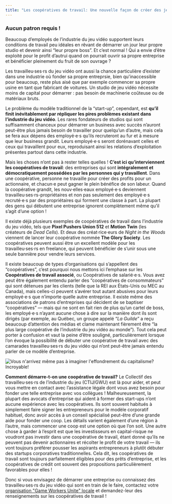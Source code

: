 ```yaml
---
title: "Les coopératives de travail: Une nouvelle façon de créer des jeux commerciaux"
---
```


### Aucun patron requis !

Beaucoup d’employés de l’industrie du jeu vidéo supportent leurs conditions de travail peu idéales en rêvant de démarrer un jour leur propre studio et devenir ainsi “leur propre boss”. Et c’est normal ! Qui a envie d’être exploité pour le profit d’autrui quand on pourrait ouvrir sa propre entreprise et bénéficier pleinement du fruit de son ouvrage ?

Les travailleu·ses·rs du jeu vidéo ont aussi la chance particulière d’exister dans une industrie où fonder sa propre entreprsie, bien qu'inaccessible pour beaucoup, reste plus aisé que par exemple commencer sa propre usine en tant que fabricant de voitures. Un studio de jeu vidéo nécessite moins de capital pour démarrer : pas besoin de machinerie coûteuse ou de matériaux bruts.

Le problème du modèle traditionnel de la “start-up”, cependant, est **qu’il finit inévitablement par répliquer les pires problèmes existant dans l’industrie du jeu vidéo**. Les rares fondateurs de studios qui sont suffisamment chanceux pour démarrer un business avec succès n’auront peut-être plus jamais besoin de travailler pour quelqu’un d’autre, mais cela se fera aux dépens des employé·e·s qu’ils recruteront au fur et à mesure que leur business grandit. Leurs employé·e·s seront dorénavant celles et ceux qui travaillent pour eux, reproduisant ainsi les relations d’exploitation présentes partout dans cette industrie.

Mais les choses n’ont pas à rester telles quelles ! **C’est ici qu’interviennent les coopératives de travail**: des entreprises qui sont **intégralement et démocratiquement possédées par les personnes qui y travaillent**. Dans une coopérative, personne ne travaille pour créer des profits pour un actionnaire, et chacun·e peut gagner le plein bénéfice de son labeur. Quand la coopérative grandit, les nouv·elles·eaux employé·e·s deviennent travailleu·ses·rs-propriétaires et non pas seulement des employé·e·s recruté·e·s par des propriétaires qui forment une classe à part. La plupart des gens qui débutent une entreprise ignorent complètement même qu’il s’agit d’une option !

Il existe déjà plusieurs exemples de coopératives de travail dans l’industrie du jeu vidéo, tels que **Pixel Pushers Union 512** et **Motion Twin** (les créateurs de _Dead Cells_). Et deux des créat·rice·eurs de _Night in the Woods_ viennent de lancer leur coopérative nommée **The Glory Society**. Les coopératives peuvent aussi être un excellent modèle pour les travailleu·ses·rs en freelance, qui peuvent bénéficier de s’unir sous une seule bannière pour vendre leurs services.

Il existe beaucoup de types d’organisations qui s’appellent des “coopératives”, c’est pourquoi nous mettons ici l’emphase sur les **Coopératives de travail associé**, ou Coopératives de salarié·e·s. Vous avez peut être également entendu parler des “coopératives de consommateurs” qui sont détenues par les clients (telle que la REI aux États-Unis ou MEC au Canada), mais celles-ci peuvent s’avérer tout autant abusives pour leurs employé·e·s que n’importe quelle autre entreprise. Il existe même des associations de patrons d’entreprises qui décident de se baptiser “coopératives” — mais qui ne sont en fait rien de plus qu’un cartel de boss, les employé·e·s n’ayant aucune chose à dire sur la manière dont ils sont dirigés (par exemple, au Québec, un groupe appelé “_La Guilde_” a reçu beaucoup d’attention des médias et clame maintenant fièrement être “la plus large coopérative de l’industrie du jeu vidéo au monde”). Tout cela peut porter à confusion et vaut la peine d’être souligné, particulièrement lorsque l’on évoque la possibilité de débuter une coopérative de travail avec des camarades travailleu·ses·rs du jeu vidéo qui n’ont peut-être jamais entendu parler de ce modèle d’entreprise.

<div class="md-img">
<img
  src="/images/earthbound_screenshot_big.png"
  alt="Vous n'arrivez même pas à imaginer l'effondrement du capitalisme? Incroyable!"
/>
</div>

**Comment démarre-t-on une coopérative de travail?** Le Collectif des travailleu·ses·rs de l’industrie du jeu (CTIJ/GWU) est là pour aider, et peut vous mettre en contact avec l’assistance légale dont vous avez besoin pour fonder une telle entreprise avec vos collègues ! Malheureusement, la plupart des avocats d’entreprise qui aident à former des start-ups n’ont aucune expérience avec les coopératives. Ils sont souvent habitués à simplement faire signer les entrepreneurs pour le modèle corporatif habituel, donc avoir accès à un conseil spécialisé peut-être d’une grande aide pour fonder une coop. Les détails varient également d’une région à l’autre, mais commencer une coop est une option où que l’on soit. Une autre chose à garder à l’esprit est que les investisseurs en capital-risque ne voudront pas investir dans une coopérative de travail, étant donné qu’ils ne peuvent pas devenir actionnaires et récolter le profit de votre travail — ils vont toujours préférer pousser les aspirants entrepreneurs à plutôt débuter des startups corporatives traditionnelles. Cela dit, les coopératives de travail sont toujours parfaitement éligibles pour des prêts d’entreprise, et les coopératives de crédit ont souvent des propositions particulièrement favorables pour elles !

Donc si vous envisagez de démarrer une entreprise ou connaissez des travailleu·ses·rs du jeu vidéo qui sont en train de le faire, contactez votre [organisation "Game Workers Unite" locale](https://www.gameworkersunite.org/) et demandez-leur des renseignements sur les coopératives de travail !
